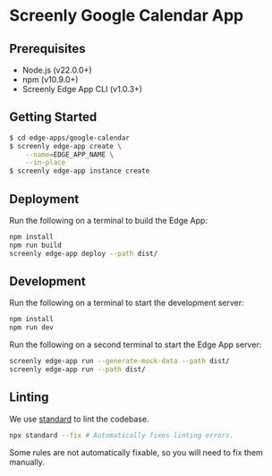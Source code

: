 # Screenly Google Calendar App

## Prerequisites

- Node.js (v22.0.0+)
- npm (v10.9.0+)
- Screenly Edge App CLI (v1.0.3+)

## Getting Started

```bash
$ cd edge-apps/google-calendar
$ screenly edge-app create \
    --name=EDGE_APP_NAME \
    --in-place
$ screenly edge-app instance create
```

## Deployment

Run the following on a terminal to build the Edge App:

```bash
npm install
npm run build
screenly edge-app deploy --path dist/
```

## Development

Run the following on a terminal to start the development server:

```bash
npm install
npm run dev
```

Run the following on a second terminal to start the Edge App server:

```bash
screenly edge-app run --generate-mock-data --path dist/
screenly edge-app run --path dist/
```

## Linting

We use [standard](https://standardjs.com/) to lint the codebase.

```bash
npx standard --fix # Automatically fixes linting errors.
```

Some rules are not automatically fixable, so you will need to fix them manually.
